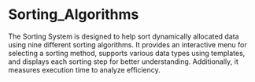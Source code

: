 # Sorting_Algorithms
The Sorting System is designed to help sort dynamically allocated data using nine different sorting algorithms. It provides an interactive menu for selecting a sorting method, supports various data types using templates, and displays each sorting step for better understanding. Additionally, it measures execution time to analyze efficiency.
